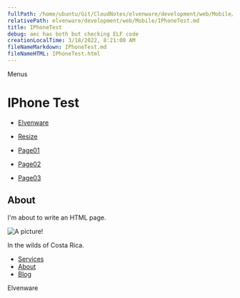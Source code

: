 ```yaml
---
fullPath: /home/ubuntu/Git/CloudNotes/elvenware/development/web/Mobile/IPhoneTest.md
relativePath: elvenware/development/web/Mobile/IPhoneTest.md
title: IPhoneTest
debug: aec has both but checking ELF code
creationLocalTime: 3/18/2022, 8:21:00 AM
fileNameMarkdown: IPhoneTest.md
fileNameHTML: IPhoneTest.html
---
```


<!-- toc -->
<!-- tocstop -->

Menus

IPhone Test
===========

-   [Elvenware](../index.html)
-   [Resize](#)

-   [Page01](Page01.html)
-   [Page02](Page02.html)
-   [Page03](Page03.html)

About
-----

I'm about to write an HTML page.

![A picture!](../../../Art/photos/CostaRica/images/temp01/IMG_0929s.png)

In the wilds of Costa Rica.

-   [Services](services.html)
-   [About](about.html)
-   [Blog](blog.html)

Elvenware
